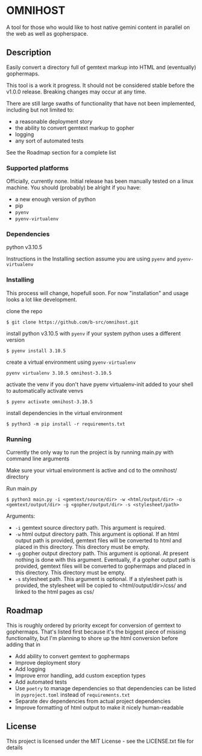 # OMNIHOST

A tool for those who would like to host native gemini content in parallel on the web as well as gopherspace.

## Description

Easily convert a directory full of gemtext markup into HTML and (eventually) gophermaps.

This tool is a work it progress. It should not be considered stable before the v1.0.0 release. Breaking changes may occur at any time.

There are still large swaths of functionality that have not been implemented, including but not limited to:
 - a reasonable deployment story
 - the ability to convert gemtext markup to gopher
 - logging
 - any sort of automated tests

See the Roadmap section for a complete list

### Supported platforms

Officially, currently none. Initial release has been manually tested on a linux machine. You should (probably) be alright if you have:
 * a new enough version of python
 * pip
 * `pyenv`
 * `pyenv-virtualenv` 

### Dependencies

python v3.10.5

Instructions in the Installing section assume you are using `pyenv` and `pyenv-virtualenv`

### Installing

This process will change, hopefull soon. For now "installation" and usage looks a lot like development.

clone the repo
```
$ git clone https://github.com/b-src/omnihost.git
```

install python v3.10.5 with `pyenv` if your system python uses a different version
```
$ pyenv install 3.10.5
```

create a virtual environment using `pyenv-virtualenv`
```
pyenv virtualenv 3.10.5 omnihost-3.10.5
```

activate the venv if you don't have pyenv virtualenv-init added to your shell to automatically activate venvs
```
$ pyenv activate omnihost-3.10.5
```

install dependencies in the virtual environment
```
$ python3 -m pip install -r requirements.txt
```

### Running

Currently the only way to run the project is by running main.py with command line arguments

Make sure your virtual environment is active and cd to the omnihost/ directory

Run main.py
```
$ python3 main.py -i <gemtext/source/dir> -w <html/output/dir> -o <gemtext/output/dir> -g <gopher/output/dir> -s <stylesheet/path>
```

Arguments:
 * `-i` gemtext source directory path. This argument is required.
 * `-w` html output directory path. This argument is optional. If an html output path is provided, gemtext files will be converted to html and placed in this directory. This directory must be empty.
 * `-g` gopher output directory path. This argument is optional. At present nothing is done with this argument. Eventually, if a gopher output path is provided, gemtext files will be converted to gophermaps and placed in this directory. This directory must be empty.
 * `-s` stylesheet path. This argument is optional. If a stylesheet path is provided, the stylesheet will be copied to <html/output/dir>/css/<stylesheet> and linked to the html pages as css/<stylesheet>
 
 ## Roadmap
 
 This is roughly ordered by priority except for conversion of gemtext to gophermaps. That's listed first because it's the biggest piece of missing functionality, but I'm planning to shore up the html conversion before adding that in
 
  * Add ability to convert gemtext to gophermaps
  * Improve deployment story
  * Add logging
  * Improve error handling, add custom exception types
  * Add automated tests
  * Use `poetry` to manage dependencies so that dependencies can be listed in `pyproject.toml` instead of `requirements.txt`
  * Separate dev dependencies from actual project dependencies
  * Improve formatting of html output to make it nicely human-readable

## License

This project is licensed under the MIT License - see the LICENSE.txt file for details